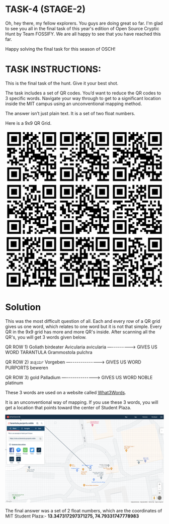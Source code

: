 # TASK-4 (STAGE-2)

Oh, hey there, my fellow explorers. You guys are doing great so far. I'm glad to see you all in the final task of this year's edition of Open Source Cryptic Hunt by Team FOSSIFY. We are all happy to see that you have reached this far.

Happy solving the final task for this season of OSCH!

# TASK INSTRUCTIONS:
This is the final task of the hunt. Give it your best shot.

The task includes a set of QR codes. You’d want to reduce the QR codes to 3 specific words. Navigate your way through to get to a significant location inside the MIT campus using an unconventional mapping method.

The answer isn’t just plain text. It is a set of two float numbers.

Here is a 9x9 QR Grid.

<img src="https://github.com/Mrpai2318/OSCH-23-Solutions/blob/main/Stage-2/_resources/qrgrid.png" alt="qrgrid">

# Solution

This was the most difficult question of all. Each and every row of a QR grid gives us one word, which relates to one word but it is not that simple. Every QR in the 9x9 grid has more and more QR's inside. After scanning all the QR's, you will get 3 words given below.

QR ROW 1) 
Goliath birdeater
Avicularia avicularia —---------> GIVES US WORD TARANTULA
Grammostola pulchra

QR ROW 2)
ತಾತ್ಪರ್ಯ
Vorgeben —--------------> GIVES US WORD PURPORTS
beweren

QR ROW 3)
gold
Palladium —--------------> GIVES US WORD NOBLE
platinum

These 3 words are used on a website called [<ins>What3Words</ins>](https://what3words.com/).

It is an unconventional way of mapping. If you use these 3 words, you will get a location that points toward the center of Student Plaza.

<img src="https://github.com/Mrpai2318/OSCH-23-Solutions/blob/main/Stage-2/_resources/what3words.png" alt="what3words">

The final answer was a set of 2 float numbers, which are the coordinates of MIT Student Plaza:-
**13.347317297371275, 74.79331747778983**
